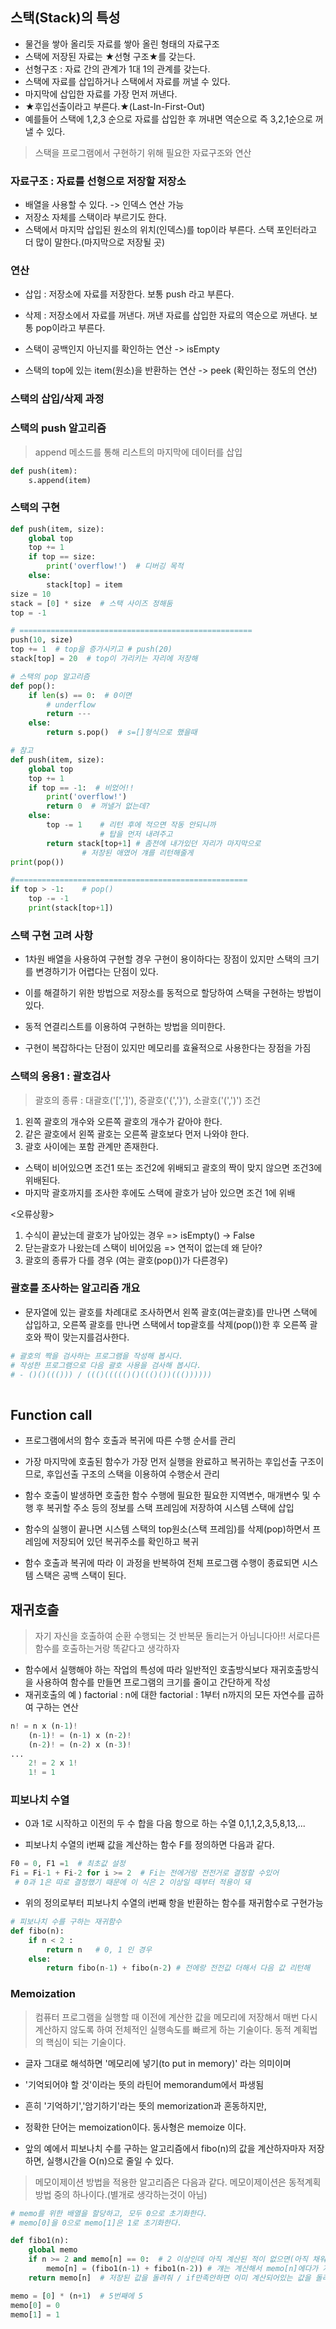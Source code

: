 ## 스택(Stack)의 특성
- 물건을 쌓아 올리듯 자료를 쌓아 올린 형태의 자료구조
- 스택에 저장된 자료는 ★선형 구조★를 갖는다.
- 선형구조 : 자료 간의 관계가 1대 1의 관계를 갖는다.
- 스택에 자료를 삽입하거나 스택에서 자료를 꺼낼 수 있다. 
- 마지막에 삽입한 자료를 가장 먼저 꺼낸다. 
- ★후입선출이라고 부른다.★(Last-In-First-Out)
- 예를들어 스택에 1,2,3 순으로 자료를 삽입한 후 꺼내면 역순으로 
즉 3,2,1순으로 꺼낼 수 있다.
  

> 스택을 프로그램에서 구현하기 위해 필요한 자료구조와 연산
### 자료구조 : 자료를 선형으로 저장할 저장소
- 배열을 사용할 수 있다. -> 인덱스 연산 가능
- 저장소 자체를 스택이라 부르기도 한다. 
- 스택에서 마지막 삽입된 원소의 위치(인덱스)를 top이라 부른다.
  스택 포인터라고 더 많이 말한다.(마지막으로 저장될 곳)
  
  
### 연산
- 삽입 : 저장소에 자료를 저장한다. 보통 push 라고 부른다.
- 삭제 : 저장소에서 자료를 꺼낸다. 꺼낸 자료를 삽입한 자료의 역순으로 꺼낸다.
    보통 pop이라고 부른다.
  
- 스택이 공백인지 아닌지를 확인하는 연산 -> isEmpty
- 스택의 top에 있는 item(원소)을 반환하는 연산 -> peek (확인하는 정도의 연산)

### 스택의 삽입/삭제 과정

### 스택의 push 알고리즘
> append 메소드를 통해 리스트의 마지막에 데이터를 삽입
```python
def push(item):
    s.append(item)
```
### 스택의 구현
```python
def push(item, size):
    global top
    top += 1
    if top == size:
        print('overflow!')  # 디버깅 목적
    else:
        stack[top] = item   
size = 10
stack = [0] * size  # 스택 사이즈 정해둠
top = -1

# ====================================================
push(10, size)
top += 1  # top을 증가시키고 # push(20)
stack[top] = 20  # top이 가리키는 자리에 저장해
```
```python
# 스택의 pop 알고리즘
def pop():
    if len(s) == 0:  # 0이면
        # underflow
        return ---
    else:
        return s.pop()  # s=[]형식으로 했을때
```
```python
# 참고 
def push(item, size):
    global top
    top += 1
    if top == -1:  # 비었어!!
        print('overflow!')  
        return 0  # 꺼낼거 없는데?
    else:
        top -= 1    # 리턴 후에 적으면 작동 안되니까 
                    # 탑을 먼저 내려주고 
        return stack[top+1] # 좀전에 내가있던 자리가 마지막으로
                # 저장된 애였어 걔를 리턴해줄게
print(pop())

#====================================================
if top > -1:    # pop()
    top -= -1
    print(stack[top+1])
```

### 스택 구현 고려 사항
- 1차원 배열을 사용하여 구현할 경우 구현이 용이하다는 장점이 있지만
스택의 크기를 변경하기가 어렵다는 단점이 있다.
  
- 이를 해결하기 위한 방법으로 저장소를 동적으로 할당하여 스택을 구현하는 방법이 있다.
- 동적 연결리스트를 이용하여 구현하는 방법을 의미한다. 
- 구현이 복잡하다는 단점이 있지만 메모리를 효율적으로 사용한다는 장점을 가짐


### 스택의 응용1 : 괄호검사
> 괄호의 종류 : 대괄호('[',']'), 중괄호('{','}'), 소괄호('(',')')
> 조건
1. 왼쪽 괄호의 개수와 오른쪽 괄호의 개수가 같아야 한다.
2. 같은 괄호에서 왼쪽 괄호는 오른쪽 괄호보다 먼저 나와야 한다.
3. 괄호 사이에는 포함 관계만 존재한다.

- 스택이 비어있으면 조건1 또는 조건2에 위배되고
  괄호의 짝이 맞지 않으면 조건3에 위배된다.
- 마지막 괄호까지를 조사한 후에도 스택에 괄호가 남아 있으면 조건 1에 위배


<오류상황>
1. 수식이 끝났는데 괄호가 남아있는 경우 => isEmpty() -> False
2. 닫는괄호가 나왔는데 스택이 비어있음 => 연적이 없는데 왜 닫아?
3. 괄호의 종류가 다를 경우 (여는 괄호(pop())가 다른경우)

### 괄호를 조사하는 알고리즘 개요
- 문자열에 있는 괄호를 차례대로 조사하면서 왼쪽 괄호(여는괄호)를 만나면
  스택에 삽입하고, 오른쪽 괄호를 만나면 스택에서 top괄호를 삭제(pop())한 후 
  오른쪽 괄호와 짝이 맞는지를검사한다.
  
 ```python
# 괄호의 짝을 검사하는 프로그램을 작성해 봅시다.
# 작성한 프로그램으로 다음 괄호 사용을 검사해 봅시다.
# - ()()((())) / ((()((((()()((()())((())))))
    

```

## Function call
- 프로그램에서의 함수 호출과 복귀에 따른 수행 순서를 관리
- 가장 마지막에 호출된 함수가 가장 먼저 실행을 완료하고 복귀하는 후입선출 구조이므로,
후입선출 구조의 스택을 이용하여 수행순서 관리
  
- 함수 호출이 발생하면 호출한 함수 수행에 필요한 필요한 지역변수, 매개변수 및 수행 후 
복귀할 주소 등의 정보를 스택 프레임에 저장하여 시스템 스택에 삽입
  
- 함수의 실행이 끝나면 시스템 스택의 top원소(스택 프레임)를 삭제(pop)하면서 프레임에
저장되어 있던 복귀주소를 확인하고 복귀
  
- 함수 호출과 복귀에 따라 이 과정을 반복하여 전체 프로그램 수행이 종료되면
  시스템 스택은 공백 스택이 된다.
  

## 재귀호출
> 자기 자신을 호출하여 순환 수행되는 것
> 반복문 돌리는거 아님니다아!!
> 서로다른 함수를 호출하는거랑 똑같다고 생각하자
- 함수에서 실행해야 하는 작업의 특성에 따라 일반적인 호출방식보다
 재귀호출방식을 사용하여 함수를 만들면 프로그램의 크기를 줄이고 간단하게 작성
- 재귀호출의 예 ) factorial
 :  n에 대한 factorial : 1부터 n까지의 모든 자연수를 곱하여 구하는 연산
```python
n! = n x (n-1)!
    (n-1)! = (n-1) x (n-2)!
    (n-2)! = (n-2) x (n-3)!
...
    2! = 2 x 1!
    1! = 1
```

 ### 피보나치 수열
- 0과 1로 시작하고 이전의 두 수 합을 다음 항으로 하는 수열
    0,1,1,2,3,5,8,13,...
  
- 피보나치 수열의 i번째 값을 계산하는 함수 F를 정의하면 다음과 같다.
```python
F0 = 0, F1 =1  # 최초값 설정
Fi = Fi-1 + Fi-2 for i >= 2  # Fi는 전에거랑 전전거로 결정할 수있어
 # 0과 1은 따로 결정했기 때문에 이 식은 2 이상일 때부터 적용이 돼
```

- 위의 정의로부터 피보나치 수열의 i번째 항을 반환하는 함수를 재귀함수로 구현가능
```python
# 피보나치 수를 구하는 재귀함수
def fibo(n):
    if n < 2 :
        return n   # 0, 1 인 경우
    else:
        return fibo(n-1) + fibo(n-2) # 전에랑 전전값 더해서 다음 값 리턴해
```


### Memoization
> 컴퓨터 프로그램을 실행할 때 이전에 계산한 값을 메모리에 저장해서 
> 매번 다시 계산하지 않도록 하여 전체적인 실행속도를
> 빠르게 하는 기술이다. 동적 계획법의 핵심이 되는 기술이다.

- 글자 그대로 해석하면 '메모리에 넣기(to put in memory)' 라는 의미이며
- '기억되어야 할 것'이라는 뜻의 라틴어 memorandum에서 파생됨
- 흔히 '기억하기','암기하기'라는 뜻의 memorization과 혼동하지만, 
- 정확한 단어는 memoization이다. 동사형은 memoize 이다.

- 앞의 예에서 피보나치 수를 구하는 알고리즘에서 fibo(n)의 값을 계산하자마자
저장하면, 실행시간을 O(n)으로 줄일 수 있다. 
> 메모이제이션 방법을 적용한 알고리즘은 다음과 같다.
> 메모이제이션은 동적계획 방법 중의 하나이다.(별개로 생각하는것이 아님)
```python
# memo를 위한 배열을 할당하고, 모두 0으로 초기화한다.
# memo[0]을 0으로 memo[1]은 1로 초기화한다.

def fibo1(n):
    global memo
    if n >= 2 and memo[n] == 0:  # 2 이상인데 아직 계산된 적이 없으면(아직 채워진 적이 없으면)
        memo[n] = (fibo1(n-1) + fibo1(n-2)) # 걔는 계산해서 memo[n]에다가 저장하고
    return memo[n]  # 저장된 값을 돌려줘 / if만족안하면 이미 계산되어있는 값을 돌려줄게

memo = [0] * (n+1)  # 5번째에 5
memo[0] = 0
memo[1] = 1
```